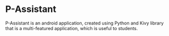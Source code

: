 # P-Assistant
P-Assistant is an android application, created using Python and Kivy library that is a multi-featured application, which is useful to students.
